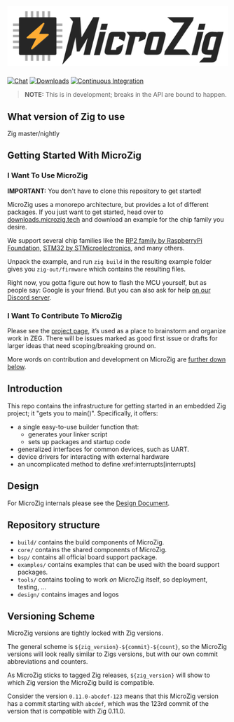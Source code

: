 # ![MicroZig Logo](design/logo-text-auto.svg)

[![Chat](https://img.shields.io/discord/824493524413710336.svg?logo=discord)](https://discord.gg/ShUWykk38X)
[![Downloads](https://img.shields.io/badge/Zig_Package-Download-blue)](https://downloads.microzig.tech/)
[![Continuous Integration](https://github.com/ZigEmbeddedGroup/microzig/actions/workflows/build.yml/badge.svg)](https://github.com/ZigEmbeddedGroup/microzig/actions/workflows/build.yml)

> **NOTE:** This is in development; breaks in the API are bound to happen.

## What version of Zig to use

Zig master/nightly

## Getting Started With MicroZig

### I Want To Use MicroZig

**IMPORTANT:** You don't have to clone this repository to get started!

MicroZig uses a monorepo architecture, but provides a lot of different packages. If you just want to get started, head over to [downloads.microzig.tech](https://downloads.microzig.tech/) and download an example for the chip family you desire.

We support several chip families like the [RP2 family by RaspberryPi Foundation](https://www.raspberrypi.com/products/rp2040/), [STM32 by STMicroelectronics](https://www.st.com/content/st_com/en.html), and many others.

Unpack the example, and run `zig build` in the resulting example folder gives you `zig-out/firmware` which contains the resulting files.

Right now, you gotta figure out how to flash the MCU yourself, but as people say: Google is your friend. But you can also ask for help [on our Discord server](https://discord.gg/ShUWykk38X).

### I Want To Contribute To MicroZig

Please see the [project page](https://github.com/orgs/ZigEmbeddedGroup/projects/1/views/1), it’s used as a place to brainstorm and organize work in ZEG. There will be issues marked as good first issue or drafts for larger ideas that need scoping/breaking ground on.

More words on contribution and development on MicroZig are [further down below](#developing).

## Introduction

This repo contains the infrastructure for getting started in an embedded Zig project; it "gets you to main()". Specifically, it offers:

* a single easy-to-use builder function that:
  * generates your linker script
  * sets up packages and startup code
* generalized interfaces for common devices, such as UART.
* device drivers for interacting with external hardware
* an uncomplicated method to define xref:interrupts[interrupts]

## Design

For MicroZig internals please see the [Design Document](docs/design.adoc).

## Repository structure

* `build/` contains the build components of MicroZig.
* `core/` contains the shared components of MicroZig.
* `bsp/` contains all official board support package.
* `examples/` contains examples that can be used with the board support packages.
* `tools/` contains tooling to work *on* MicroZig itself, so deployment, testing, ...
* `design/` contains images and logos

## Versioning Scheme

MicroZig versions are tightly locked with Zig versions.

The general scheme is `${zig_version}-${commit}-${count}`, so the MicroZig versions will look really similar to
Zigs versions, but with our own commit abbreviations and counters.

As MicroZig sticks to tagged Zig releases, `${zig_version}` will show to which Zig version the MicroZig build is compatible.

Consider the version `0.11.0-abcdef-123` means that this MicroZig version has a commit starting with `abcdef`, which was the 123rd commit of the version that is compatible with Zig 0.11.0.

